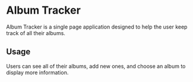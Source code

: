 # Album Tracker

Album Tracker is a single page application designed to help the user keep track of all their albums.

## Usage

Users can see all of their albums, add new ones, and choose an album to display more information.

